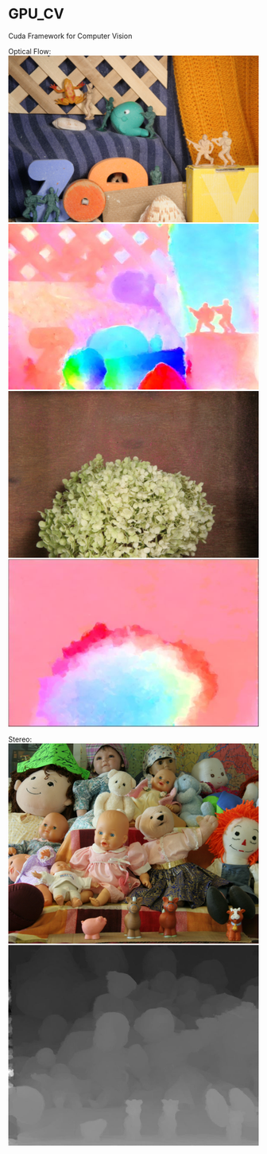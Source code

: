 # GPU_CV
Cuda Framework for Computer Vision

Optical Flow: 
![alt text][of_army_data]
![alt text][of_army]
![alt text][of_hydrangea_data]
![alt text][of_hydrangea]


[of_army_data]: ./data/Army/frame10.png "Army"
[of_army]: ./results/army.JPG "Army"

[of_hydrangea_data]: ./data/Hydrangea/frame10.png "Hydrangea"
[of_hydrangea]: ./results/Hydrangea.JPG "Hydrangea"

[of_walking_data]: ./data/Walking/frame10.png "walking"
[of_walking]: ./results/walking.JPG "walking"

Stereo: 
![alt text][of_dolls_data]
![alt text][of_dolls]

[of_dolls_data]: ./data/dolls/frame8.png "Dolls"
[of_dolls]: ./results/dolls.JPG "Army"